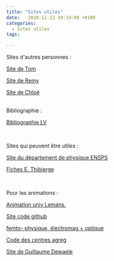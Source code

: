 ```yaml
---
title: "Sites utiles"
date:   2020-12-22 19:19:00 +0100
categories:
  - Sites utiles
tags:

---
```

Sites d'autres personnes : 

<a href="https://tompeyrot.wixsite.com/moncoin">Site de Tom</a>

<a href="https://gurvehleg.github.io/">Site de Remy</a>

<a href="https://agregationgalibert.wordpress.com/">Site de Chloé</a>
<br>
<br>

Bibliographie : 

[Bibliographie LV](/assets/pdf/Biblio_agreg.pdf)

<object class="pdf fitvidsignore" data="/assets/pdf/Biblio_agreg.pdf" type="application/pdf"></object>
<br>

Sites qui peuvent être utiles : 

<a href="https://enspsp.gitlab.io/pensps-static/">Site du département de physique ENSPS</a>

[Fiches E. Thibierge](/assets/pdf/fiches_agreg.pdf)

<object class="pdf fitvidsignore" data="/assets/pdf/fiches_agreg.pdf" type="application/pdf"></object>

<br>

Pour les animations : 

<a href="http://ressources.univ-lemans.fr/AccesLibre/UM/Pedago/physique/02/"> Animation univ Lemans. 
 
<a href="https://github.com/jjfPCSI1/py4phys/tree/master/lib"> Site code github
  
<a href="https://femto-physique.fr/simulations/index.php"> femto- physique, électromag + optique
  
<a href="http://cdrom2016.agregation-physique.org/index.php/programmes-informatiques/programme-python"> Code des centres agreg
  
<a href="http://sci-phy.org/Agreg/"> Site de Guillaume Dewaele
         
